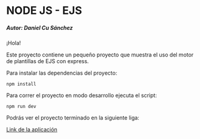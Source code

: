 # NODE JS - EJS

##### Autor: Daniel Cu Sánchez

¡Hola!

Este proyecto contiene un pequeño proyecto que muestra el uso del motor de plantillas de EJS con express.

Para instalar las dependencias del proyecto:

`npm install`

Para correr el proyecto en modo desarrollo ejecuta el script:

`npm run dev`

Podrás ver el proyecto terminado en la siguiente liga:

[Link de la aplicación](https://node-js-ejs-9ntgtbe7w-danielcusanchez.vercel.app/)
